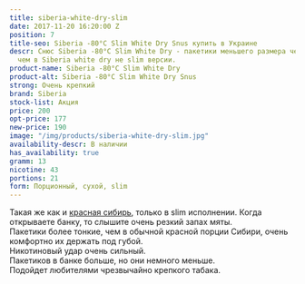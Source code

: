 ```yaml
---
title: siberia-white-dry-slim
date: 2017-11-20 16:20:00 Z
position: 7
title-seo: Siberia -80°C Slim White Dry Snus купить в Украине
descr: Снюс Siberia -80°C Slim White Dry - пакетики меньшего размера чем и более удобны,
  чем в Siberia white dry не slim версии.
product-name: Siberia -80°C Slim White Dry
product-alt: Siberia -80°C Slim White Dry Snus
strong: Очень крепкий
brand: Siberia
stock-list: Акция
price: 200
opt-price: 177
new-price: 190
image: "/img/products/siberia-white-dry-slim.jpg"
availability-descr: В наличии
has_availability: true
gramm: 13
nicotine: 43
portions: 21
form: Порционный, сухой, slim
---
```


Такая же как и [красная сибирь](/siberia-white), только в slim исполнении. 
Когда открываете банку, то слышите очень резкий запах мяты.<br>
Пакетики  более тонкие, чем в обычной красной порции Сибири, очень комфортно их держать под губой.<br>
Никотиновый удар очень сильный.<br>
Пакетиков в банке больше, но они немного меньше.<br>
Подойдет любителями чрезвычайно крепкого табака.

